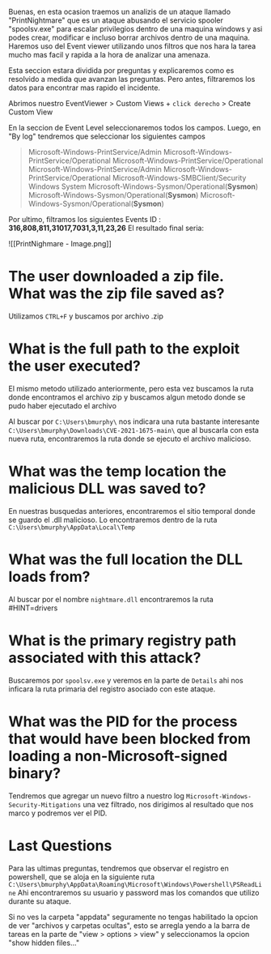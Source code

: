 Buenas, en esta ocasion traemos un analizis de un ataque llamado "PrintNightmare" que es un ataque abusando el servicio spooler "spoolsv.exe" para escalar privilegios dentro de una maquina windows y asi podes crear, modificar e incluso borrar archivos dentro de una maquina. Haremos uso del Event viewer utilizando unos filtros que nos hara la tarea mucho mas facil y rapida a la hora de analizar una amenaza.

Esta seccion estara dividida por preguntas y explicaremos como es resolvido a medida que avanzan las preguntas. Pero antes, filtraremos los datos para encontrar mas rapido el incidente. 

Abrimos nuestro EventViewer > Custom Views + `click derecho` > Create Custom View

En la seccion de Event Level seleccionaremos todos los campos.
Luego, en "By log" tendremos que seleccionar los siguientes campos 
>Microsoft-Windows-PrintService/Admin
>Microsoft-Windows-PrintService/Operational
>Microsoft-Windows-PrintService/Operational
>Microsoft-Windows-PrintService/Admin
>Microsoft-Windows-PrintService/Operational
>Microsoft-Windows-SMBClient/Security
>Windows System
>Microsoft-Windows-Sysmon/Operational(**Sysmon**)
>Microsoft-Windows-Sysmon/Operational(**Sysmon**)
>Microsoft-Windows-Sysmon/Operational(**Sysmon**)

Por ultimo, filtramos los siguientes Events ID : **316,808,811,31017,7031,3,11,23,26**
El  resultado final seria:

  ![[PrintNighmare - Image.png]]


# The user downloaded a zip file. What was the zip file saved as?

Utilizamos `CTRL+F` y buscamos por archivo .zip


# What is the full path to the exploit the user executed?
El mismo metodo utilizado anteriormente, pero esta vez buscamos la ruta donde encontramos el archivo zip y buscamos algun metodo donde se pudo haber ejecutado el archivo 

Al buscar por `C:\Users\bmurphy\` nos indicara una ruta bastante interesante `C:\Users\bmurphy\Downloads\CVE-2021-1675-main\` que al buscarla con esta nueva ruta, encontraremos la ruta donde se ejecuto el archivo malicioso.


# What was the temp location the malicious DLL was saved to? 
En nuestras busquedas anteriores, encontraremos el sitio temporal donde se guardo el .dll malicioso. Lo encontraremos dentro de la ruta `C:\Users\bmurphy\AppData\Local\Temp`


# What was the full location the DLL loads from?
Al buscar por el nombre `nightmare.dll` encontraremos la ruta #HINT=drivers

# What is the primary registry path associated with this attack?

Buscaremos por `spoolsv.exe` y veremos en la parte de `Details` ahi nos inficara la ruta primaria del registro asociado con este ataque.



# What was the PID for the process that would have been blocked from loading a non-Microsoft-signed binary?

Tendremos que agregar un nuevo filtro a nuestro log `Microsoft-Windows-Security-Mitigations` una vez filtrado, nos dirigimos al resultado que nos marco y podremos ver el PID.



# Last Questions
Para las ultimas preguntas, tendremos que observar el registro en powershell, que se aloja en la siguiente ruta `C:\Users\bmurphy\AppData\Roaming\Microsoft\Windows\Powershell\PSReadLine`
Ahi encontraremos su usuario y password mas los comandos que utilizo durante su ataque.

Si no ves la carpeta "appdata" seguramente no tengas habilitado la opcion de ver "archivos y carpetas ocultas", esto se arregla yendo a la barra de tareas en la parte de "view > options > view" y seleccionamos la opcion "show hidden files..."